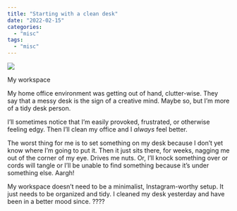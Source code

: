 ```yaml
---
title: "Starting with a clean desk"
date: "2022-02-15"
categories:
  - "misc"
tags:
  - "misc"
---
```


![](/img/2022/20220214-Q1000302.jpg)

My workspace

My home office environment was getting out of hand, clutter-wise. They say that a messy desk is the sign of a creative mind. Maybe so, but I’m more of a tidy desk person.

I’ll sometimes notice that I’m easily provoked, frustrated, or otherwise feeling edgy. Then I’ll clean my office and I _always_ feel better.

The worst thing for me is to set something on my desk because I don’t yet know where I’m going to put it. Then it just sits there, for weeks, nagging me out of the corner of my eye. Drives me nuts. Or, I’ll knock something over or cords will tangle or I’ll be unable to find something because it’s under something else. Aargh!

My workspace doesn’t need to be a minimalist, Instagram-worthy setup. It just needs to be organized and tidy. I cleaned my desk yesterday and have been in a better mood since. ????
